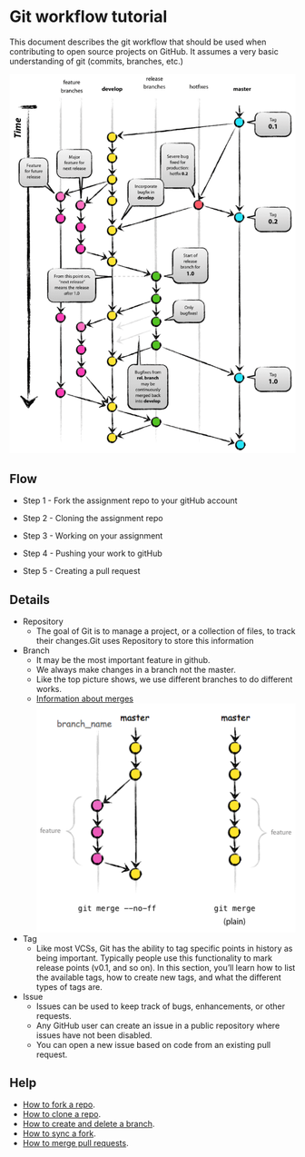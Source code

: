 # Git workflow tutorial
This document describes the git workflow that should be used when contributing to open source projects on GitHub. It assumes a very basic understanding of git (commits, branches, etc.)

![Aaron Swartz](https://raw.githubusercontent.com/Veiasai/workflow-tutorial/master/git-model.png)


##  Flow

- Step 1 - Fork the assignment repo to your gitHub account

- Step 2 - Cloning the assignment repo

- Step 3 - Working on your assignment

- Step 4 - Pushing your work to gitHub

- Step 5 - Creating a pull request

## Details

- Repository
    - The goal of Git is to manage a project, or a collection of files, to track their changes.Git uses Repository to store this information
- Branch
    - It may be the most important feature in github. 
    - We always make changes in a branch not the master.
    - Like the top picture shows, we use different branches to do different works.
    - [Information about merges](https://help.github.com/articles/about-pull-request-merges/)
 ![Aaron Swartz](https://raw.githubusercontent.com/Veiasai/workflow-tutorial/master/git_branch.png)
- Tag
    - Like most VCSs, Git has the ability to tag specific points in history as being important. Typically people use this functionality to mark release points (v0.1, and so on). In this section, you’ll learn how to list the available tags, how to create new tags, and what the different types of tags are.
- Issue
    - Issues can be used to keep track of bugs, enhancements, or other requests.
    - Any GitHub user can create an issue in a public repository where issues have not been disabled.
    - You can open a new issue based on code from an existing pull request.



## Help
- [How to fork a repo](https://help.github.com/articles/fork-a-repo).
- [How to clone a repo](https://help.github.com/articles/cloning-a-repository).
- [How to create and delete a branch](https://help.github.com/articles/creating-and-deleting-branches-within-your-repository).
- [How to sync a fork](https://help.github.com/articles/syncing-a-fork).
- [How to merge pull requests](https://help.github.com/articles/about-pull-request-merges/).

